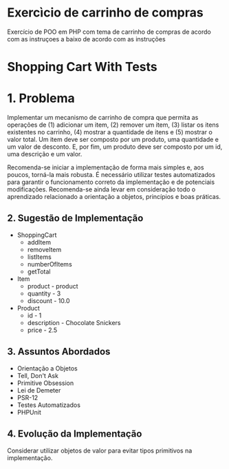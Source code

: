 # Exercìcio de carrinho de compras
Exercício de POO em PHP com tema de carrinho de compras de acordo com as instruçoes a baixo de acordo com as instruções

# Shopping Cart With Tests


# 1. Problema

Implementar um mecanismo de carrinho de compra que permita as operações de (1) adicionar um item, (2) remover um item, (3) listar os itens existentes no carrinho, (4) mostrar a quantidade de itens e (5) mostrar o valor total. Um item deve ser composto por um produto, uma quantidade e um valor de desconto. E, por fim, um produto deve ser composto por um id, uma descrição e um valor.

Recomenda-se iniciar a implementação de forma mais simples e, aos poucos, torná-la mais robusta. É necessário utilizar testes automatizados para garantir o funcionamento correto da implementação e de potenciais modificações. Recomenda-se ainda levar em consideração todo o aprendizado relacionado a orientação a objetos, princípios e boas práticas.

## 2. Sugestão de Implementação

- ShoppingCart
    - addItem
    - removeItem
    - listItems
    - numberOfItems
    - getTotal
- Item
    - product - product
    - quantity - 3
    - discount - 10.0
- Product
    - id - 1
    - description - Chocolate Snickers
    - price - 2.5

## 3. Assuntos Abordados

* Orientação a Objetos
* Tell, Don't Ask
* Primitive Obsession
* Lei de Demeter
* PSR-12
* Testes Automatizados
* PHPUnit

## 4. Evolução da Implementação

Considerar utilizar objetos de valor para evitar tipos primitivos na implementação.
